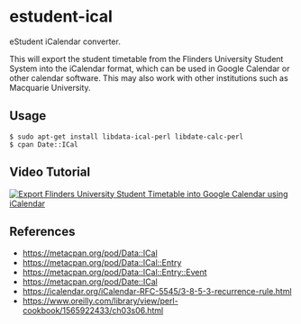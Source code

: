 # estudent-ical
eStudent iCalendar converter.

This will export the student timetable from the Flinders University Student System into the
iCalendar format, which can be used in Google Calendar or other calendar software.
This may also work with other institutions such as Macquarie University.

## Usage

```console
$ sudo apt-get install libdata-ical-perl libdate-calc-perl
$ cpan Date::ICal
```

## Video Tutorial

[![Export Flinders University Student Timetable into Google Calendar using iCalendar
](https://img.youtube.com/vi/JZ4Ug6Yd9pU/0.jpg)](https://www.youtube.com/watch?v=JZ4Ug6Yd9pU)


## References

 * https://metacpan.org/pod/Data::ICal
 * https://metacpan.org/pod/Data::ICal::Entry
 * https://metacpan.org/pod/Data::ICal::Entry::Event
 * https://metacpan.org/pod/Date::ICal
 * https://icalendar.org/iCalendar-RFC-5545/3-8-5-3-recurrence-rule.html
 * https://www.oreilly.com/library/view/perl-cookbook/1565922433/ch03s06.html
